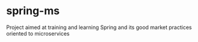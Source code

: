 # spring-ms
Project aimed at training and learning Spring and its good market practices oriented to microservices
